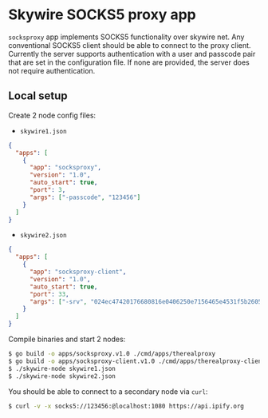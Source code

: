 # Skywire SOCKS5 proxy app

`socksproxy` app implements SOCKS5 functionality over skywire
net.
Any conventional SOCKS5 client should be able to connect to the
proxy client.
Currently the server supports authentication with a user and passcode pair
that are set in the configuration file.
If none are provided, the server does not require authentication.

## Local setup

Create 2 node config files:

- `skywire1.json`

```json
{  
  "apps": [
    {
      "app": "socksproxy",
      "version": "1.0",
      "auto_start": true,
      "port": 3,
      "args": ["-passcode", "123456"]
    }
  ]
}
```

- `skywire2.json`

```json
{
  "apps": [
    {
      "app": "socksproxy-client",
      "version": "1.0",
      "auto_start": true,
      "port": 33,
      "args": ["-srv", "024ec47420176680816e0406250e7156465e4531f5b26057c9f6297bb0303558c7"]
    }
  ]
}
```

Compile binaries and start 2 nodes:

```sh
$ go build -o apps/socksproxy.v1.0 ./cmd/apps/therealproxy
$ go build -o apps/socksproxy-client.v1.0 ./cmd/apps/therealproxy-client
$ ./skywire-node skywire1.json
$ ./skywire-node skywire2.json
```

You should be able to connect to a secondary node via `curl`:

```sh
$ curl -v -x socks5://123456:@localhost:1080 https://api.ipify.org
```
